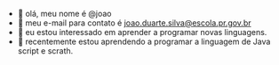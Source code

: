 - 👋 olá, meu nome é @joao
- 👀 meu e-mail para contato é joao.duarte.silva@escola.pr.gov.br 
- 🌱 eu estou interessado em aprender a programar novas linguagens.
- 🤌 recentemente estou aprendendo a programar a linguagem de Java script e scrath.


<!---
joao10102004/joao10102004 is a ✨ special ✨ repository because its `README.md` (this file) appears on your GitHub profile.
You can click the Preview link to take a look at your changes.
--->
